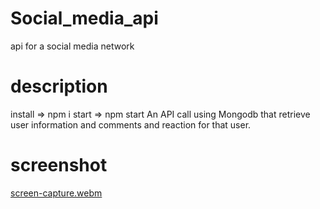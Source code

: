 # Social_media_api
api for a social media network
# description
install => npm i
start => npm start
An API call using Mongodb that retrieve user information and comments and reaction for that user.
# screenshot
[screen-capture.webm](https://github.com/gtnq/Social_media_api/assets/78008918/6c93f72f-fe9d-4e9c-8cc7-13b345a35cb7)

